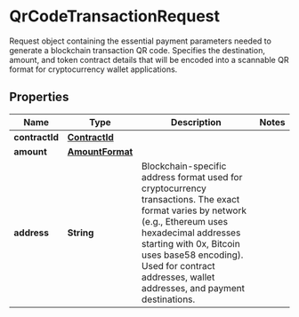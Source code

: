 

# QrCodeTransactionRequest

Request object containing the essential payment parameters needed to generate a blockchain transaction QR code. Specifies the destination, amount, and token contract details that will be encoded into a scannable QR format for cryptocurrency wallet applications.

## Properties

| Name | Type | Description | Notes |
|------------ | ------------- | ------------- | -------------|
|**contractId** | [**ContractId**](ContractId.md) |  |  |
|**amount** | [**AmountFormat**](AmountFormat.md) |  |  |
|**address** | **String** | Blockchain-specific address format used for cryptocurrency transactions. The exact format varies by network (e.g., Ethereum uses hexadecimal addresses starting with 0x, Bitcoin uses base58 encoding). Used for contract addresses, wallet addresses, and payment destinations. |  |



